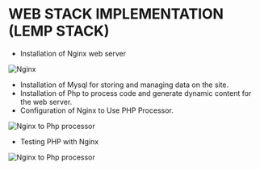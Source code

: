 # WEB STACK IMPLEMENTATION (LEMP STACK)
- Installation of Nginx web server


![Nginx](https://user-images.githubusercontent.com/50557587/138570951-70451820-d5c8-45db-8499-f08a858e70c5.PNG)

- Installation of Mysql for storing and managing data on the site.
- Installation of Php to process code and generate dynamic content for the web server.
- Configuration of Nginx to Use PHP Processor.

![Nginx to Php processor](https://user-images.githubusercontent.com/50557587/138572062-9e342910-95e8-470b-8599-6029d77fb13c.PNG)

- Testing PHP with Nginx

![Nginx to Php processor](https://user-images.githubusercontent.com/50557587/138572308-b1f10078-2346-403c-81a4-36844627bbe7.PNG)

